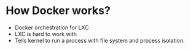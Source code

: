 # How Docker works?

- Docker orchestration for LXC
- LXC is hard to work with
- Tells kernel to run a process with file system and process isolation.
